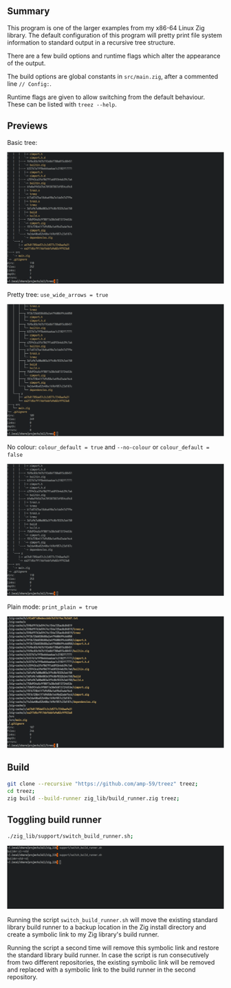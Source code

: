 ## Summary

This program is one of the larger examples from my x86-64 Linux Zig library. The
default configuration of this program will pretty print file system information
to standard output in a recursive tree structure. 

There are a few build options and runtime flags which alter the appearance of
the output.

The build options are global constants in `src/main.zig`, after a commented
line `// Config:`.

Runtime flags are given to allow switching from the default behaviour. These can
be listed with `treez --help`.

## Previews

Basic tree:

![alt text](images/colour_tree_u8.png?raw=true)


Pretty tree: `use_wide_arrows = true`

![alt text](images/colour_tree.png?raw=true)


No colour: `colour_default = true` and `--no-colour` or
           `colour_default = false`

![alt text](images/no_colour_tree_u8.png?raw=true)


Plain mode: `print_plain = true`

![alt text](images/colour_plain.png?raw=true)


## Build

```sh
git clone --recursive "https://github.com/amp-59/treez" treez;
cd treez;
zig build --build-runner zig_lib/build_runner.zig treez;
```

## Toggling build runner

```sh
./zig_lib/support/switch_build_runner.sh;
```

![alt text](images/zl_std_std_zl.png?raw=true)

Running the script `switch_build_runner.sh` will move the existing standard
library build runner to a backup location in the Zig install directory and
create a symbolic link to my Zig library's build runner.

Running the script a second time will remove this symbolic link and restore the
standard library build runner. In case the script is run consecutively from two
different repositories, the existing symbolic link will be removed and replaced
with a symbolic link to the build runner in the second repository.
